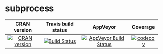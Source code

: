 subprocess
==========================
| CRAN version    | Travis build status   | AppVeyor | Coverage |
| :-------------: |:---------------------:|:--------:|:--------:|
| [![CRAN version](http://www.r-pkg.org/badges/version/subprocess)](https://cran.r-project.org/package=subprocess) | [![Build Status](https://travis-ci.org/lbartnik/subprocess.svg?branch=master)](https://travis-ci.org/lbartnik/subprocess) | [![AppVeyor Build Status](https://ci.appveyor.com/api/projects/status/github/lbartnik/subprocess?branch=master&svg=true)](https://ci.appveyor.com/project/lbartnik/subprocess) | [![codecov](https://codecov.io/gh/lbartnik/subprocess/branch/master/graph/badge.svg)](https://codecov.io/gh/lbartnik/subprocess)|


